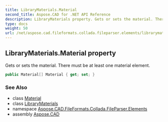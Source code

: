 ```yaml
---
title: LibraryMaterials.Material
second_title: Aspose.CAD for .NET API Reference
description: LibraryMaterials property. Gets or sets the material. There must be at least one material element
type: docs
weight: 50
url: /net/aspose.cad.fileformats.collada.fileparser.elements/librarymaterials/material/
---
```

## LibraryMaterials.Material property

Gets or sets the material. There must be at least one material element.

```csharp
public Material[] Material { get; set; }
```

### See Also

* class [Material](../../material/)
* class [LibraryMaterials](../)
* namespace [Aspose.CAD.FileFormats.Collada.FileParser.Elements](../../librarymaterials/)
* assembly [Aspose.CAD](../../../)


